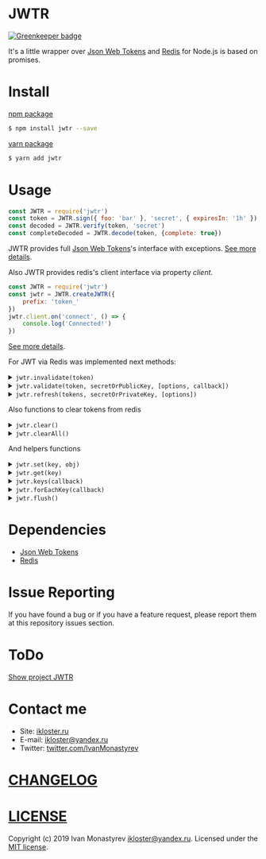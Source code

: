 # JWTR

[![Greenkeeper badge](https://badges.greenkeeper.io/ikloster03/JWTR.svg)](https://greenkeeper.io/)

It's a little wrapper over [Json Web Tokens](https://github.com/auth0/node-jsonwebtoken) and [Redis](https://github.com/NodeRedis/node_redis/) for Node.js is based on promises.

# Install

[npm package](https://www.npmjs.com/package/jwtr)

```bash
$ npm install jwtr --save
```

[yarn package](https://yarnpkg.com/en/package/jwtr)
```bash
$ yarn add jwtr
```

# Usage

```js
const JWTR = require('jwtr')
const token = JWTR.sign({ foo: 'bar' }, 'secret', { expiresIn: '1h' })
const decoded = JWTR.verify(token, 'secret')
const completeDecoded = JWTR.decode(token, {complete: true})
```

JWTR provides full [Json Web Tokens](https://github.com/auth0/node-jsonwebtoken)'s interface with exceptions.
[See more details](https://github.com/auth0/node-jsonwebtoken#usage).

Also JWTR provides redis's client interface via property *client*.

```js
const JWTR = require('jwtr')
const jwtr = JWTR.createJWTR({
    prefix: 'token_'
})
jwtr.client.on('connect', () => {
    console.log('Connected!')
})
```

[See more details](https://github.com/NodeRedis/node_redis/#usage-example).

For JWT via Redis was implemented next methods:

<details><summary><code>jwtr.invalidate(token)</code></summary><p>

Returns true if token was successfully stored in redis.

`token` is the JsonWebToken string

```js
const JWTR = require('jwtr')
const jwtr = JWTR.createJWTR({
    prefix: 'token_'
})
const token = JWTR.sign({ foo: 'bar' }, 'secret', { expiresIn: '1h' })
const result = await jwtr.invalidate(token) // true
```

</p></details>

<details><summary><code>jwtr.validate(token, secretOrPublicKey, [options, callback])</code></summary><p>

(Asynchronous) If a callback is supplied, function acts asynchronously. The callback is called with the decoded payload if the signature is valid and optional expiration, audience, or issuer are valid. If not, it will be called with the error.

(Synchronous) If a callback is not supplied, function acts synchronously. Returns the payload decoded if the signature is valid and optional expiration, audience, or issuer are valid. If not, it will throw the error.

`token` is the JsonWebToken string

`secretOrPublicKey` is a string or buffer containing either the secret for HMAC algorithms, or the PEM
encoded public key for RSA and ECDSA.

`options`

* `algorithms`: List of strings with the names of the allowed algorithms. For instance, `["HS256", "HS384"]`.
* `audience`: if you want to check audience (`aud`), provide a value here. The audience can be checked against a string, a regular expression or a list of strings and/or regular expressions. 
  > Eg: `"urn:foo"`, `/urn:f[o]{2}/`, `[/urn:f[o]{2}/, "urn:bar"]`
* `issuer` (optional): string or array of strings of valid values for the `iss` field.
* `ignoreExpiration`: if `true` do not validate the expiration of the token.
* `ignoreNotBefore`...
* `subject`: if you want to check subject (`sub`), provide a value here
* `clockTolerance`: number of seconds to tolerate when checking the `nbf` and `exp` claims, to deal with small clock differences among different servers
* `maxAge`: the maximum allowed age for tokens to still be valid. It is expressed in seconds or a string describing a time span [zeit/ms](https://github.com/zeit/ms). 
  > Eg: `1000`, `"2 days"`, `"10h"`, `"7d"`. A numeric value is interpreted as a seconds count. If you use a string be sure you provide the time units (days, hours, etc), otherwise milliseconds unit is used by default (`"120"` is equal to `"120ms"`).
* `clockTimestamp`: the time in seconds that should be used as the current time for all necessary comparisons.
* `nonce`: if you want to check `nonce` claim, provide a string value here. It is used on Open ID for the ID Tokens. ([Open ID implementation notes](https://openid.net/specs/openid-connect-core-1_0.html#NonceNotes))

> jwtr.validate and jwt.verify is the same, but also validate's method checks redis's store for invalid tokens.

```js
const JWTR = require('jwtr')
const jwtr = JWTR.createJWTR({
    prefix: 'token_'
})
const token = JWTR.sign({ foo: 'bar' }, 'secret', { expiresIn: '1h' })
const decoded = await jwtr.validate(token, 'secret', { algorithms: ['HS256'] })
```

</p></details>

<details><summary><code>jwtr.refresh(tokens, secretOrPrivateKey, [options])</code></summary><p>

Returns new access and refresh tokens beforehand making old tokens not valid.

`tokens`:

* `accessToken` is the JsonWebToken string
* `refreshToken` is the JsonWebToken string

`secretOrPrivateKey` is a string, buffer, or object containing either the secret for HMAC algorithms or the PEM
encoded private key for RSA and ECDSA. In case of a private key with passphrase an object `{ key, passphrase }` can be used (based on [crypto documentation](https://nodejs.org/api/crypto.html#crypto_sign_sign_private_key_output_format)), in this case be sure you pass the `algorithm` option.

`options`:

* `access_payload` (optional) could be an object literal, buffer or string representing valid JSON.
* `refresh_payload` (optional) could be an object literal, buffer or string representing valid JSON.
* `access_options` (optional):
  * `algorithm` (default: `HS256`)
  * `expiresIn`: expressed in seconds or a string describing a time span [zeit/ms](https://github.com/zeit/ms). 
    > Eg: `60`, `"2 days"`, `"10h"`, `"7d"`. A numeric value is interpreted as a seconds count. If you use a string be sure you provide the time units (days, hours, etc), otherwise milliseconds unit is used by default (`"120"` is equal to `"120ms"`).
  * `notBefore`: expressed in seconds or a string describing a time span [zeit/ms](https://github.com/zeit/ms). 
    > Eg: `60`, `"2 days"`, `"10h"`, `"7d"`. A numeric value is interpreted as a seconds count. If you use a string be sure you provide the time units (days, hours, etc), otherwise milliseconds unit is used by default (`"120"` is equal to `"120ms"`).
  * `audience`
  * `issuer`
  * `jwtid`
  * `subject`
  * `noTimestamp`
  * `header`
  * `keyid`
  * `mutatePayload`: if true, the sign function will modify the payload object directly. This is useful if you need a raw reference to the payload after claims have been applied to it but before it has been encoded into a token.
* `refresh_options` (optional)
  * `algorithm` (default: `HS256`)
  * `expiresIn`: expressed in seconds or a string describing a time span [zeit/ms](https://github.com/zeit/ms). 
    > Eg: `60`, `"2 days"`, `"10h"`, `"7d"`. A numeric value is interpreted as a seconds count. If you use a string be sure you provide the time units (days, hours, etc), otherwise milliseconds unit is used by default (`"120"` is equal to `"120ms"`).
  * `notBefore`: expressed in seconds or a string describing a time span [zeit/ms](https://github.com/zeit/ms). 
    > Eg: `60`, `"2 days"`, `"10h"`, `"7d"`. A numeric value is interpreted as a seconds count. If you use a string be sure you provide the time units (days, hours, etc), otherwise milliseconds unit is used by default (`"120"` is equal to `"120ms"`).
  * `audience`
  * `issuer`
  * `jwtid`
  * `subject`
  * `noTimestamp`
  * `header`
  * `keyid`
  * `mutatePayload`: if true, the sign function will modify the payload object directly. This is useful if you need a raw reference to the payload after claims have been applied to it but before it has been encoded into a token.

```js
const JWTR = require('jwtr')
const jwtr = JWTR.createJWTR({
    prefix: 'token_'
})
const accessToken = JWTR.sign({ foo: 'bar' }, 'secret', { expiresIn: '15m' })
const refreshToken = JWTR.sign({ foo: 'bar' }, 'secret', { expiresIn: '2h' })
let { access_token, refresh_token } = await jwtr.refresh(
    { accessToken, refreshToken },
    'secret',
    {
        access_payload: { foo: 'bar' },
        refresh_payload: { foo: 'bar' }
    }
)
```

</p></details>

Also functions to clear tokens from redis

<details><summary><code>jwtr.clear()</code></summary><p>

Clear all expired tokens from redis.

```js
const JWTR = require('jwtr')
const jwtr = JWTR.createJWTR({
    prefix: 'token_'
})
await jwtr.clear()
```

</p></details>

<details><summary><code>jwtr.clearAll()</code></summary><p>

Clear all tokens from redis.

```js
const JWTR = require('jwtr')
const jwtr = JWTR.createJWTR({
    prefix: 'token_'
})
await jwtr.clearAll()
```

</p></details>

And helpers functions

<details><summary><code>jwtr.set(key, obj)</code></summary><p>

Set object by key in redis.

```js
const JWTR = require('jwtr')
const jwtr = JWTR.createJWTR({
    prefix: 'token_'
})
await jwtr.set('token', { foo: 'bar'})
```

</p></details>

<details><summary><code>jwtr.get(key)</code></summary><p>

Get object by key from redis.

```js
const JWTR = require('jwtr')
const jwtr = JWTR.createJWTR({
    prefix: 'token_'
})
await jwtr.get('token')
```

</p></details>

<details><summary><code>jwtr.keys(callback)</code></summary><p>

Method provides access to keys from redis and performs callback with keys.

```js
const JWTR = require('jwtr')
const jwtr = JWTR.createJWTR({
    prefix: 'token_'
})
await jwtr.keys(keys => {
    console.log(keys)
})
```

</p></details>

<details><summary><code>jwtr.forEachKey(callback)</code></summary><p>

Method executes a provided function once for each array of the keys item.

```js
const JWTR = require('jwtr')
const jwtr = JWTR.createJWTR({
    prefix: 'token_'
})
await jwtr.forEachKey(key => {
    console.log(key)
})
```

</p></details>

<details><summary><code>jwtr.flush()</code></summary><p>

Delete all the keys. [See more details](https://redis.io/commands/flushdb).

```js
const JWTR = require('jwtr')
const jwtr = JWTR.createJWTR({
    prefix: 'token_'
})
await jwtr.flush()
```

</p></details>

# Dependencies

* [Json Web Tokens](https://github.com/auth0/node-jsonwebtoken)
* [Redis](https://github.com/NodeRedis/node_redis/)

# Issue Reporting

If you have found a bug or if you have a feature request, please report them at this repository issues section.

# ToDo

[Show project JWTR](https://github.com/ikloster03/JWTR/projects/1)

# Contact me

- Site: [ikloster.ru](http://ikloster.ru)
- E-mail: <ikloster@yandex.ru>
- Twitter: [twitter.com/IvanMonastyrev](https://twitter.com/IvanMonastyrev)

# [CHANGELOG](https://github.com/ikloster03/jwtr/blob/master/CHANGELOG.md)

# [LICENSE](https://github.com/ikloster03/jwtr/blob/master/LICENSE)

Copyright (c) 2019 Ivan Monastyrev <ikloster@yandex.ru>. Licensed under the [MIT license](https://github.com/ikloster03/jwtr/blob/master/LICENSE).
